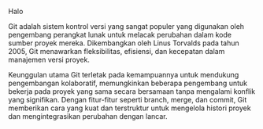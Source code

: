 Halo

Git adalah sistem kontrol versi yang sangat populer yang digunakan oleh pengembang perangkat lunak untuk melacak perubahan dalam kode sumber proyek mereka. Dikembangkan oleh Linus Torvalds pada tahun 2005, Git menawarkan fleksibilitas, efisiensi, dan kecepatan dalam manajemen versi proyek. 

Keunggulan utama Git terletak pada kemampuannya untuk mendukung pengembangan kolaboratif, memungkinkan beberapa pengembang untuk bekerja pada proyek yang sama secara bersamaan tanpa mengalami konflik yang signifikan. Dengan fitur-fitur seperti branch, merge, dan commit, Git memberikan cara yang kuat dan terstruktur untuk mengelola histori proyek dan mengintegrasikan perubahan dengan lancar.

